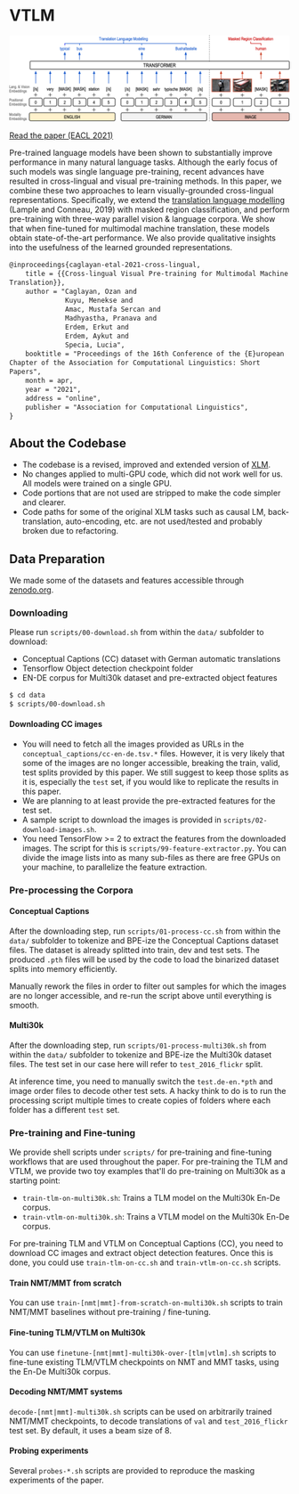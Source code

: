 # VTLM
![vtlm](./vtlm.png)

[Read the paper (EACL 2021)](https://arxiv.org/pdf/2101.10044.pdf)

Pre-trained language models have been shown to substantially improve performance in many natural language tasks. Although the early focus of such models was single language pre-training, recent advances have resulted in cross-lingual and visual pre-training methods. In this paper, we combine these two approaches to learn visually-grounded cross-lingual representations. Specifically, we extend the [translation language modelling](https://github.com/facebookresearch/XLM) (Lample and Conneau, 2019) with masked region classification, and perform pre-training with three-way parallel vision & language corpora. We show that when fine-tuned for multimodal machine translation, these models obtain state-of-the-art performance. We also provide qualitative insights into the usefulness of the learned grounded representations.

```
@inproceedings{caglayan-etal-2021-cross-lingual,
    title = {{Cross-lingual Visual Pre-training for Multimodal Machine Translation}},
    author = "Caglayan, Ozan and
              Kuyu, Menekse and
              Amac, Mustafa Sercan and
              Madhyastha, Pranava and
              Erdem, Erkut and
              Erdem, Aykut and
              Specia, Lucia",
    booktitle = "Proceedings of the 16th Conference of the {E}uropean Chapter of the Association for Computational Linguistics: Short Papers",
    month = apr,
    year = "2021",
    address = "online",
    publisher = "Association for Computational Linguistics",
}
```

## About the Codebase
- The codebase is a revised, improved and extended version of [XLM](https://github.com/facebookresearch/XLM).
- No changes applied to multi-GPU code, which did not work well for us. All models were trained on a single GPU.
- Code portions that are not used are stripped to make the code simpler and clearer.
- Code paths for some of the original XLM tasks such as causal LM, back-translation, auto-encoding, etc.
  are not used/tested and probably broken due to refactoring.

## Data Preparation
We made some of the datasets and features accessible through [zenodo.org](https://zenodo.org/record/4646961).

### Downloading

Please run `scripts/00-download.sh` from within the `data/` subfolder to download:
- Conceptual Captions (CC) dataset with German automatic translations
- Tensorflow Object detection checkpoint folder
- EN-DE corpus for Multi30k dataset and pre-extracted object features

```
$ cd data
$ scripts/00-download.sh
```

#### Downloading CC images
- You will need to fetch all the images provided as URLs in the `conceptual_captions/cc-en-de.tsv.*` files.
  However, it is very likely that some of the images are no longer accessible, breaking the
  train, valid, test splits provided by this paper. We still suggest to keep those splits as it is,
  especially the `test` set, if you would like to replicate the results in this paper.
- We are planning to at least provide the pre-extracted features for the test set.
- A sample script to download the images is provided in `scripts/02-download-images.sh`.
- You need TensorFlow >= 2 to extract the features from the downloaded images. The script
  for this is `scripts/99-feature-extractor.py`. You can divide the image lists into
  as many sub-files as there are free GPUs on your machine, to parallelize the feature
  extraction.

### Pre-processing the Corpora
#### Conceptual Captions
After the downloading step, run `scripts/01-process-cc.sh` from within the `data/` subfolder
to tokenize and BPE-ize the Conceptual Captions dataset files. The dataset is already
splitted into train, dev and test sets. The produced `.pth` files will be used by the
code to load the binarized dataset splits into memory efficiently.

Manually rework the files in order to filter out samples for which the images
are no longer accessible, and re-run the script above until everything is smooth.

#### Multi30k
After the downloading step, run `scripts/01-process-multi30k.sh` from within the `data/` subfolder
to tokenize and BPE-ize the Multi30k dataset files. The test set in our case here
will refer to `test_2016_flickr` split.

At inference time, you need to manually switch the `test.de-en.*pth` and image order files
to decode other test sets. A hacky think to do is to run the processing script multiple
times to create copies of folders where each folder has a different `test` set.

### Pre-training and Fine-tuning

We provide shell scripts under `scripts/` for pre-training and fine-tuning workflows that are
used throughout the paper. For pre-training the TLM and VTLM, we provide two
toy examples that'll do pre-training on Multi30k as a starting point:

- `train-tlm-on-multi30k.sh`: Trains a TLM model on the Multi30k En-De corpus.
- `train-vtlm-on-multi30k.sh`: Trains a VTLM model on the Multi30k En-De corpus.

For pre-training TLM and VTLM on Conceptual Captions (CC), you need
to download CC images and extract object detection features. Once
this is done, you could use `train-tlm-on-cc.sh` and `train-vtlm-on-cc.sh` scripts.

#### Train NMT/MMT from scratch
You can use `train-[nmt|mmt]-from-scratch-on-multi30k.sh` scripts to train NMT/MMT
baselines without pre-training / fine-tuning.

#### Fine-tuning TLM/VTLM on Multi30k
You can use `finetune-[nmt|mmt]-multi30k-over-[tlm|vtlm].sh` scripts to fine-tune
existing TLM/VTLM checkpoints on NMT and MMT tasks, using the En-De Multi30k corpus.

#### Decoding NMT/MMT systems
`decode-[nmt|mmt]-multi30k.sh` scripts can be used on arbitrarily trained NMT/MMT
checkpoints, to decode translations of `val` and `test_2016_flickr` test set.
By default, it uses a beam size of 8.

#### Probing experiments
Several `probes-*.sh` scripts are provided to reproduce the masking experiments
of the paper.

